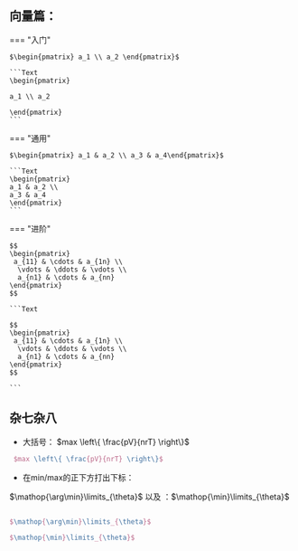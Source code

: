 ## 向量篇：


===  "入门"

    $\begin{pmatrix} a_1 \\ a_2 \end{pmatrix}$

    ```Text
    \begin{pmatrix}

    a_1 \\ a_2
    
    \end{pmatrix}
    ```
=== "通用"
    
    $\begin{pmatrix} a_1 & a_2 \\ a_3 & a_4\end{pmatrix}$

    ```Text
    \begin{pmatrix} 
    a_1 & a_2 \\ 
    a_3 & a_4
    \end{pmatrix}
    ```
=== "进阶"

    $$
    \begin{pmatrix}
     a_{11} & \cdots & a_{1n} \\ 
      \vdots & \ddots & \vdots \\ 
      a_{n1} & \cdots & a_{nn}  
    \end{pmatrix}
    $$

    ```Text

    $$
    \begin{pmatrix}
     a_{11} & \cdots & a_{1n} \\ 
      \vdots & \ddots & \vdots \\ 
      a_{n1} & \cdots & a_{nn}  
    \end{pmatrix}
    $$

    ```

## 杂七杂八

- 大括号：
$max \left\{ \frac{pV}{nrT} \right\}$

``` LaTeX 
 $max \left\{ \frac{pV}{nrT} \right\}$
```

- 在min/max的正下方打出下标：
  
$\mathop{\arg\min}\limits_{\theta}$ 以及 ：$\mathop{\min}\limits_{\theta}$

``` LaTeX

$\mathop{\arg\min}\limits_{\theta}$

$\mathop{\min}\limits_{\theta}$

```

